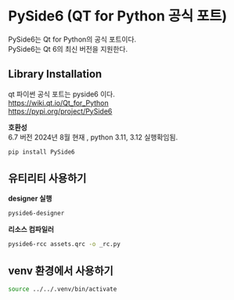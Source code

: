 # PySide6 (QT for Python 공식 포트)

PySide6는 Qt for Python의 공식 포트이다.  
PySide6는 Qt 6의 최신 버전을 지원한다.  

## Library Installation

qt 파이썬 공식 포트는 pyside6 이다.  
https://wiki.qt.io/Qt_for_Python  
https://pypi.org/project/PySide6    

**호환성**  
6.7 버전 2024년 8월 현재 , python 3.11, 3.12 실행확임됨.  

```bash
pip install PySide6
```

## 유티리티 사용하기

**designer 실행**  
```bash
pyside6-designer
```

**리소스 컴파일러**  
```bash
pyside6-rcc assets.qrc -o _rc.py
```


## venv 환경에서 사용하기

```bash
source ../../.venv/bin/activate

```
